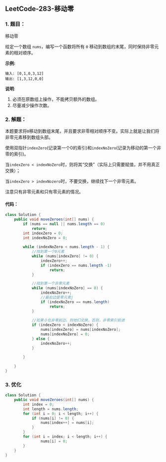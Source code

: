 ## LeetCode-283-移动零

### 1. 题目：

移动零

给定一个数组 `nums`，编写一个函数将所有 `0` 移动到数组的末尾，同时保持非零元素的相对顺序。

**示例:**

```
输入: [0,1,0,3,12]
输出: [1,3,12,0,0]
```

**说明**:

1. 必须在原数组上操作，不能拷贝额外的数组。
2. 尽量减少操作次数。

### 2. 解题：

本题要求将`0`移动到数组末尾，并且要求非零相对顺序不变。实际上就是让我们将非零元素移到数组头部。

使用双指针`indexZero`(记录第一个0的索引)和`indexNoZero`(记录为移动的第一个非零的索引)。

当`indexZero < indexNoZero`时，则将其“交换”（实际上只需要赋值，并不用真正交换）；

当`indexZero > indexNozero`时，不要交换，继续找下一个非零元素。

注意只有非零元素和只有零元素的情况。

#### 代码：

```java
class Solution {
    public void moveZeroes(int[] nums) {
        if (nums == null || nums.length == 0)
            return;
        int indexZero = 0;
        int indexNoZero = 0;
        
        while (indexNoZero < nums.length - 1) {
            //找到第一个0元素
            while (nums[indexZero] != 0) {
                indexZero++;
                if (indexZero == nums.length -1)
                    return;
            }

            //找到第一个非零元素
            while (nums[indexNoZero] == 0) {
                indexNoZero++;
                //最右边是零元素j
                if (indexNoZero == nums.length)
                    return;
            }
            
            //如果０在非零前边，则他们交换，否则，非零索引前进
            if (indexZero < indexNoZero) {
                nums[indexZero] = nums[indexNoZero];
                nums[indexNoZero] = 0;    
            } else {
                indexNoZero++;
            }
            
        }
        
    }
}
```

### 3. 优化

```java
class Solution {
    public void moveZeroes(int[] nums) {
        int index = 0;
        int length = nums.length;
        for (int i = 0; i < length; i++) {
            if (nums[i] != 0) {
                nums[index++] = nums[i];
            }
        }
        for (int i = index; i < length; i++) {
                nums[i] = 0;
        }
    }
}
```

